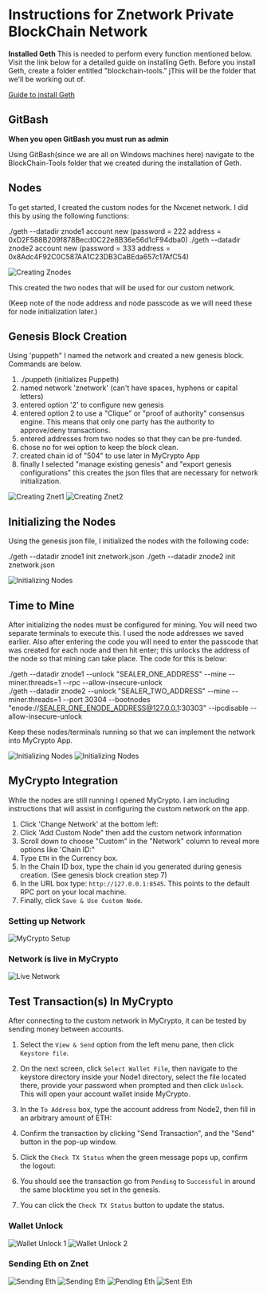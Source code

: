 # Instructions for Znetwork Private BlockChain Network

**Installed Geth**
This is needed to perform every function mentioned below. Visit the link below for a detailed guide on installing Geth. Before you install Geth, create a folder entitled "blockchain-tools." jThis will be the folder that we'll be working out of.

[Guide to install Geth](https://geth.ethereum.org/docs/install-and-build/installing-geth)



## GitBash ##

**When you open GitBash you must run as admin**

Using GitBash(since we are all on Windows machines here) navigate to the BlockChain-Tools folder that we created during the installation of Geth.


## Nodes 

To get started, I created the custom nodes for the Nxcenet network. I did this by using the following functions:

./geth --datadir znode1 account new (password = 222 address = 0xD2F588B209f878Becd0C22e8B36e56d1cF94dba0)
./geth --datadir znode2 account new (password = 333 address = 0x8Adc4F92C0C587AA1C23DB3CaBEda657c17AfC54)

<img src="Screenshots/znode-creation.jpg" alt="Creating Znodes"> 


This created the two nodes that will be used for our custom network.

(Keep note of the node address and node passcode as we will need these for node initialization later.)

## Genesis Block Creation 

Using 'puppeth" I named the network and created  a new genesis block. Commands are below.

1. ./puppeth (initializes Puppeth)
2. named network 'znetwork' (can't have spaces, hyphens or capital letters)
3. entered option '2' to configure new genesis
4. entered option 2 to use a "Clique" or "proof of authority" consensus engine. This means that only one party has the authority to approve/deny transactions.
5. entered addresses from two nodes so that they can be pre-funded.
6. chose no for wei option to keep the block clean.
7. created chain id of "504" to use later in MyCrypto App
8. finally I selected "manage existing genesis" and "export genesis configurations" this creates the json files that are necessary for network initialization.

<img src="Screenshots/znet-creation-1.jpg" alt="Creating Znet1">
<img src="Screenshots/znet-creation-2.jpg" alt="Creating Znet2">


## Initializing the Nodes 

Using the genesis json file, I initialized the nodes with the following code:

./geth --datadir znode1 init znetwork.json
./geth --datadir znode2 init znetwork.json

<img src="Screenshots/znode-initialization.jpg" alt="Initializing Nodes">


## Time to Mine 

After initializing the nodes must be configured for mining. You will need two separate terminals to execute this. I used the node addresses we saved earlier. Also after entering the code you will need to enter the passcode that was created for each node and then hit enter; this unlocks the address of the node so that mining can take place. The code for this is below:

./geth --datadir znode1 --unlock "SEALER_ONE_ADDRESS" --mine --miner.threads=1 --rpc --allow-insecure-unlock  
./geth --datadir znode2 --unlock "SEALER_TWO_ADDRESS" --mine --miner.threads=1 --port 30304 --bootnodes "enode://SEALER_ONE_ENODE_ADDRESS@127.0.0.1:30303" --ipcdisable --allow-insecure-unlock

Keep these nodes/terminals running so that we can implement the network into MyCrypto App.

<img src="Screenshots/znode1-running.jpg" alt="Initializing Nodes">
<img src="Screenshots/znode2-running.jpg" alt="Initializing Nodes">



## MyCrypto Integration

While the nodes are still running I opened MyCrypto. I am including instructions that will assist in configuring the custom network on the app.

1. Click 'Change Network' at the bottom left:
2. Click 'Add Custom Node" then add the custom network information
3. Scroll down to choose "Custom" in the "Network" column to reveal more options like 'Chain ID:"
4. Type `ETH` in the Currency box.    
5. In the Chain ID box, type the chain id you generated during genesis creation. (See genesis block creation step 7)
6. In the URL box type: `http://127.0.0.1:8545`.  This points to the default RPC port on your local machine.
7. Finally, click `Save & Use Custom Node`. 

### Setting up Network
<img src="Screenshots/mycrypto.jpg" alt="MyCrypto Setup">

### Network is live in MyCrypto
<img src="Screenshots/Znetwork-MyCrypto.jpg" alt="Live Network">





## Test Transaction(s) In MyCrypto 

After connecting to the custom network in MyCrypto, it can be tested by sending money between accounts.

1. Select the `View & Send` option from the left menu pane, then click `Keystore file`.

2. On the next screen, click `Select Wallet File`, then navigate to the keystore directory inside your Node1 directory, select the file located there, provide your password when prompted and  then click `Unlock`. This will open your account wallet inside MyCrypto.  

3. In the `To Address` box, type the account address from Node2, then fill in an arbitrary amount of ETH:
  
4. Confirm the transaction by clicking "Send Transaction", and the "Send" button in the pop-up window.  

5. Click the `Check TX Status` when the green message pops up, confirm the logout:
   
6. You should see the transaction go from `Pending` to `Successful` in around the same blocktime you set in the genesis.

7. You can click the `Check TX Status` button to update the status.

### Wallet Unlock
<img src="Screenshots/Unlock-wallet.jpg" alt="Wallet Unlock 1">
<img src="Screenshots/Unlock-wallet2.jpg" alt="Wallet Unlock 2">

### Sending Eth on Znet
<img src="Screenshots/sending-eth.jpg" alt="Sending Eth">
<img src="Screenshots/ether-decreased.jpg" alt="Sending Eth">
<img src="Screenshots/TX-pending.jpg" alt="Pending Eth">
<img src="Screenshots/Success-TX.jpg" alt="Sent Eth">















